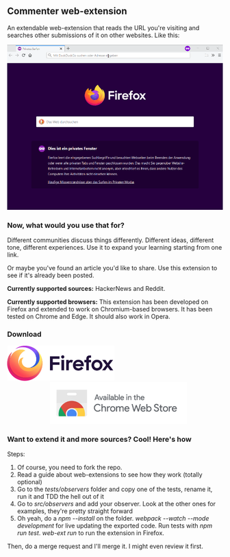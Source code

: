 ## Commenter web-extension

An extendable web-extension that reads the URL you're visiting and searches other submissions of it on other websites. Like this:

![A demo](demo.gif)

### Now, what would you use that for?

Different communities discuss things differently. Different ideas, different tone, different experiences. Use it to expand your learning starting from one link.

Or maybe you've found an article you'd like to share. Use this extension to see if it's already been posted. 

**Currently supported sources:** HackerNews and Reddit.

**Currently supported browsers:** This extension has been developed on Firefox and extended to work on Chromium-based browsers. 
It has been tested on Chrome and Edge. It should also work in Opera.
 
### Download
<a href="https://addons.mozilla.org/en-US/firefox/addon/the-commenter/" target="_blank" title="Download for Firefox">
    <img src="icons/logo-firefox.svg" width="250">
</a>

<a href="https://chrome.google.com/webstore/detail/the-commenter/glhpoenomnnhjddjloedbjoeeianflod" target="_blank" title="Download for Chrome, Edge and Opera" style="margin-left: 100px;">
    <img src="icons/logo-chrome.png" width="320">
</a>

### Want to extend it and more sources? Cool! Here's how
Steps:
1. Of course, you need to fork the repo.
2. Read a guide about web-extensions to see how they work (totally optional)
3. Go to the _tests/observers_ folder and copy one of the tests, rename it, run it and TDD the hell out of it
4. Go to _src/observers_ and add your observer. Look at the other ones for examples, they're pretty straight forward
5. Oh yeah, do a _npm --install_ on the folder. _webpack --watch --mode development_ for live updating the exported code.
Run tests with _npm run test_. _web-ext run_ to run the extension in Firefox.

Then, do a merge request and I'll merge it. I might even review it first.


